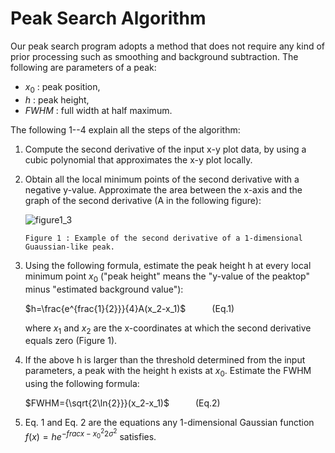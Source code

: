 # Peak Search Algorithm
Our peak search program adopts a method that does not require any kind of prior processing such as smoothing and background subtraction.
The following are parameters of a peak:

- $`x_0`$ : peak position,
- $`h`$ : peak height,
- $`FWHM`$ : full width at half maximum.

The following 1--4 explain all the steps of the algorithm:

1. Compute the second derivative of the input x-y plot data, by using a cubic polynomial that approximates the x-y plot locally.
1. Obtain all the local minimum points of the second derivative with a negative y-value. Approximate the area between the x-axis and the graph of the second derivative (A in the following figure):

    ![figure1_3](https://github.com/rtomiyasu/PeakSearch/assets/149344913/7c2d3a03-7f9c-4dcf-823a-5783c98750c1)

    ```
    Figure 1 : Example of the second derivative of a 1-dimensional Guaussian-like peak.
    ```

1. Using the following formula, estimate the peak height h at every local minimum point $`x_0`$ ("peak height" means the "y-value of the peaktop" minus "estimated background value"):

    $`h=\frac{e^{frac{1}{2}}}{4}A(x_2-x_1)`$&emsp;&emsp;&emsp;(Eq.1)

    where $`x_1`$ and $`x_2`$ are the x-coordinates at which the second derivative equals zero (Figure 1).

1. If the above h is larger than the threshold determined from the input parameters, a peak with the height h exists at $`x_0`$. Estimate the FWHM using the following formula:

    $`FWHM={\sqrt{2\ln{2}}}(x_2-x_1)`$&emsp;&emsp;&emsp;(Eq.2)

1. Eq. 1 and Eq. 2 are the equations any 1-dimensional Gaussian function $`f(x)=he^{-frac{{x-x_0}^2}{2σ^2}}`$ satisfies.
